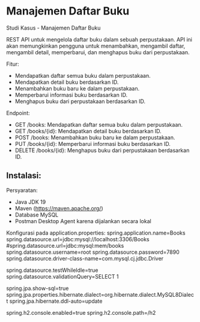 # Manajemen Daftar Buku
Studi Kasus - Manajemen Daftar Buku

REST API untuk mengelola daftar buku dalam sebuah perpustakaan. API ini akan memungkinkan pengguna untuk menambahkan, mengambil daftar, mengambil detail, memperbarui, dan menghapus buku dari perpustakaan.

Fitur:
- Mendapatkan daftar semua buku dalam perpustakaan.
- Mendapatkan detail buku berdasarkan ID.
- Menambahkan buku baru ke dalam perpustakaan.
- Memperbarui informasi buku berdasarkan ID.
- Menghapus buku dari perpustakaan berdasarkan ID.

Endpoint:
- GET /books: Mendapatkan daftar semua buku dalam perpustakaan.
- GET /books/{id}: Mendapatkan detail buku berdasarkan ID.
- POST /books: Menambahkan buku baru ke dalam perpustakaan.
- PUT /books/{id}: Memperbarui informasi buku berdasarkan ID.
- DELETE /books/{id}: Menghapus buku dari perpustakaan berdasarkan ID.

Instalasi:
- 

Persyaratan:
- Java JDK 19
- Maven (https://maven.apache.org/)
- Database MySQL
- Postman Desktop Agent karena dijalankan secara lokal

Konfigurasi pada application.properties:
spring.application.name=Books
spring.datasource.url=jdbc:mysql://localhost:3306/Books
#spring.datasource.url=jdbc:mysql:mem/books
spring.datasource.username=root
spring.datasource.password=7890
spring.datasource.driver-class-name=com.mysql.cj.jdbc.Driver

spring.datasource.testWhileIdle=true
spring.datasource.validationQuery=SELECT 1

spring.jpa.show-sql=true
spring.jpa.properties.hibernate.dialect=org.hibernate.dialect.MySQL8Dialect
spring.jpa.hibernate.ddl-auto=update

spring.h2.console.enabled=true
spring.h2.console.path=/h2

